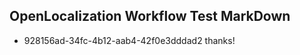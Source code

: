 ## OpenLocalization Workflow Test MarkDown
* 928156ad-34fc-4b12-aab4-42f0e3dddad2 thanks!

<!--HONumber=Jul16_HO4-->


